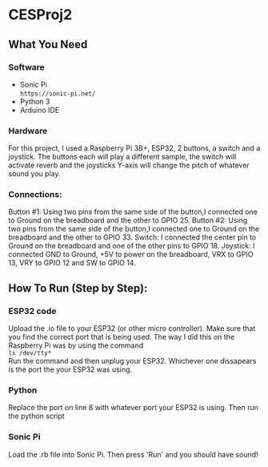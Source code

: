 # CESProj2

## What You Need 
### Software
- Sonic Pi<br />
`https://sonic-pi.net/`
- Python 3
- Arduino IDE<br />

### Hardware
For this project, I used a Raspberry Pi 3B+, ESP32, 2 buttons, a switch and a joystick. The buttons each will play a different sample, the switch will activate reverb and the joysticks Y-axis will change the pitch of whatever sound you play.
### Connections:
Button #1: Using two pins from the same side of the button,I connected one to Ground on the breadboard and the other to GPIO 25.
Button #2: Using two pins from the same side of the button,I connected one to Ground on the breadboard and the other to GPIO 33.
Switch: I connected the center pin to Ground on the breadboard and one of the other pins to GPIO 18.
Joystick: I connected GND to Ground, +5V to power on the breadboard, VRX to GPIO 13, VRY to GPIO 12 and SW to GPIO 14.
## How To Run (Step by Step):
### ESP32 code<br />
Upload the .io file to your ESP32 (or other micro controller). Make sure that you find the correct port that is being used. The way I did this on the Raspberry Pi was by using the command <br/>
`ls /dev/tty*`<br/>
Run the command and then unplug your ESP32. Whichever one dissapears is the port the your ESP32 was using.
### Python
Replace the port on line 8 with whatever port your ESP32 is using. Then run the python script
### Sonic Pi
Load the .rb file into Sonic Pi. Then press 'Run' and you should have sound!


